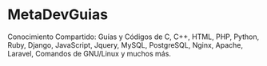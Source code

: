 # MetaDevGuias
Conocimiento Compartido: Guías y Códigos de C, C++, HTML, PHP, Python, Ruby, Django, JavaScript, Jquery, MySQL, PostgreSQL, Nginx, Apache, Laravel, Comandos de GNU/Linux y muchos más.
